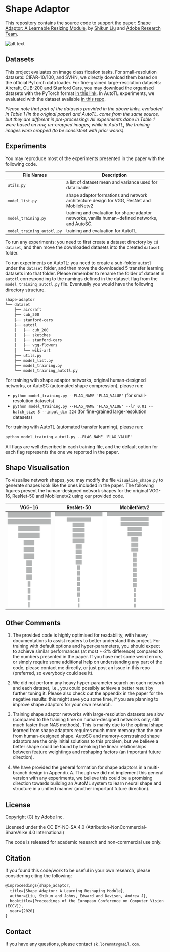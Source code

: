 # Shape Adaptor
This repository contains the source code to support the paper: [Shape Adaptor: A Learnable Resizing Module](https://arxiv.org), by [Shikun Liu](shikun.io) and [Adobe Research Team](https://research.adobe.com/). 

![alt text](visuals/resnet50.gif "Shape Visualisation of ResNet-50")



## Datasets
This project evaluates on image classification tasks. For small-resolution datasets: CIFAR-10/100, and SVHN, we directly download them based on the official PyTorch data loader. For fine-grained large-resolution datasets: Aircraft, CUB-200 and Stanford Cars, you may download the organised datasets with the PyTorch format [in this link](https://www.dropbox.com/sh/m11soye2pj9gvv3/AAAv-aBKOQB65o_1BabkOghaa?dl=0). In AutoTL experiments, we evaluated with the dataset available [in this repo](https://github.com/arunmallya/piggyback). 

*Please note that part of the datasets provided in the above links, evaluated in Table 1 (in the original paper) and AutoTL, come from the same source, but they are different in pre-processing: All experiments done in Table 1 were based on raw, un-cropped images; while in AutoTL, the training images were cropped (to be consistent with prior works).*

## Experiments
You may reproduce most of the experiments presented in the paper with the following code.

File Names | Description
---------- | -----------
`utils.py` | a list of dataset mean and variance used for data loader
`model_list.py` |  shape adaptor formations and network architecture design for VGG, ResNet and MobileNetv2 
 `model_training.py` | training and evaluation for shape adaptor networks, vanilla human-defined networks, and AutoSC.
 `model_training_autotl.py`  | training and evaluation for AutoTL

To run any experiments: you need to first create a dataset directory by `cd dataset`, and then move the downloaded datasets into the created `dataset` folder. 

To run experiments on AutoTL: you need to create a sub-folder `autotl` under the `dataset` folder, and then move the downloaded 5 transfer learning datasets into that folder. Please remember to rename the folder of dataset in `autotl` corresponding to the namings defined in the dataset flag from the  `model_training_autotl.py` file. Eventually you would have the following directory structure.

```
shape-adaptor
└── dataset
    ├── aircraft    
    ├── cub_200  
    ├── stanford-cars
    ├── autotl
    │   ├── cub_200
    │   ├── sketches
    │   ├── stanford-cars
    │   ├── vgg-flowers
    │   └── wiki-art
    ├── utils.py
    ├── model_list.py
    ├── model_training.py
    └── model_training_autotl.py
```


For training with shape adaptor networks, original human-designed networks, or AutoSC (automated shape compression), please run: 

- `python model_training.py --FLAG_NAME 'FLAG_VALUE'` (for small-resolution datasets)
- `python model_training.py --FLAG_NAME 'FLAG_VALUE' --lr 0.01 --batch_size 8 --input_dim 224` (for fine-grained large-resolution datasets)

For training with AutoTL (automated transfer learning), please run: 

`python model_training_autotl.py --FLAG_NAME 'FLAG_VALUE'`

All flags are well described in each training file, and the default option for each flag represents the one we reported in the paper. 

## Shape Visualisation
To visualise network shapes, you may modify the file `visualise_shape.py` to generate shapes look like the ones included in the paper. The following figures present the human-designed network shapes for the original VGG-16, ResNet-50 and Mobilenetv2 using our provided code.

VGG-16 | ResNet-50 | MobiletNetv2
------- | --------| ------------
<img src="visuals/vgg16.png" alt="VGG-16" height="300"> | <img src="visuals/resnet50.png" alt="ResNet-50"  height="300">  | <img src="visuals/mobilenetv2.png" alt="MobileNetv2"  height="300">

## Other Comments
1. The provided code is highly optimised for readability, with heavy documentations to assist readers to better understand this project. For training with default options and hyper-parameters, you should expect to achieve similar performances (at most +-2\% difference) compared to the numbers presented in the paper. If you have met some weird errors, or simply require some additional help on understanding any part of the code, please contact me directly, or just post an issue in this repo (preferred, so everybody could see it).

2.  We did not perform any heavy hyper-parameter search on each network and each dataset, i.e., you could possibly achieve a better result by further tuning it. Please also check out the appendix in the paper for the negative results: this might save you some time, if you are planning to improve shape adaptors for your own research.

3. Training shape adaptor networks with large-resolution datasets are slow (compared to the training time on human-designed networks only, still much faster than NAS methods). This is mainly due to the optimal shape learned from shape adaptors requires much more memory than the one from human-designed shape. AutoSC and memory-constrained shape adaptors are the only initial solutions to this problem, but we believe a better shape could be found by breaking the linear relationships between feature weightings and reshaping factors (an important future direction).

4. We have provided the general formation for shape adaptors in a multi-branch design in Appendix A. Though we did not implement this general version with any experiments, we believe this could be a promising direction towards building an AutoML system to learn neural shape and structure in a unified manner (another important future direction). 


## License
Copyright (C) by Adobe Inc.

Licensed under the CC BY-NC-SA 4.0 (Attribution-NonCommercial-ShareAlike 4.0 International)

The code is released for academic research and non-commercial use only.


## Citation
If you found this code/work to be useful in your own research, please considering citing the following:

```
@inproceedings{shape_adaptor,
  title={Shape Adaptor: A Learning Reshaping Module},
  author={Liu, Shikun and Johns, Edward and Davison, Andrew J},
  booktitle={Proceedings of the European Conference on Computer Vision (ECCV)},
  year={2020}
}
```


## Contact
If you have any questions, please contact `sk.lorenmt@gmail.com`.

